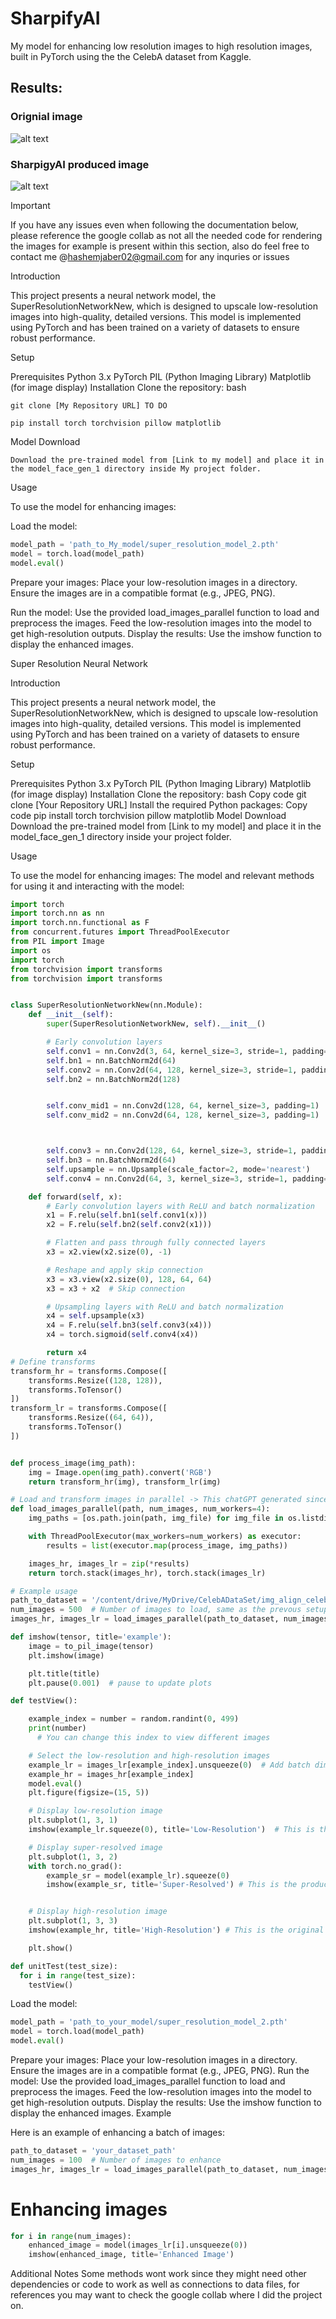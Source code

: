 # SharpifyAI
My model for enhancing low resolution images to high resolution images, built in PyTorch using the the CelebA dataset from Kaggle.

## Results:
### Orignial image 
![alt text](http://url/to/img.png)
### SharpigyAI produced image 
![alt text](http://url/to/img.png)

> [!IMPORTANT]
> If you have any issues even when following the documentation below, please reference the google collab as not all the needed code for rendering the images for example is present within this section, also do feel free to contact me @hashemjaber02@gmail.com for any inquries or issues

Introduction

This project presents a neural network model, the SuperResolutionNetworkNew, which is designed to upscale low-resolution images into high-quality, detailed versions. This model is implemented using PyTorch and has been trained on a variety of datasets to ensure robust performance.

Setup

Prerequisites
Python 3.x
PyTorch
PIL (Python Imaging Library)
Matplotlib (for image display)
Installation
Clone the repository:
bash
```
git clone [My Repository URL] TO DO
```

```
pip install torch torchvision pillow matplotlib
```
Model Download
```
Download the pre-trained model from [Link to my model] and place it in the model_face_gen_1 directory inside My project folder.
```
Usage

To use the model for enhancing images:

Load the model:

```Python
model_path = 'path_to_My_model/super_resolution_model_2.pth'
model = torch.load(model_path)
model.eval()
```
Prepare your images:
Place your low-resolution images in a directory.
Ensure the images are in a compatible format (e.g., JPEG, PNG).

Run the model:
Use the provided load_images_parallel function to load and preprocess the images.
Feed the low-resolution images into the model to get high-resolution outputs.
Display the results:
Use the imshow function to display the enhanced images.


Super Resolution Neural Network

Introduction

This project presents a neural network model, the SuperResolutionNetworkNew, which is designed to upscale low-resolution images into high-quality, detailed versions. This model is implemented using PyTorch and has been trained on a variety of datasets to ensure robust performance.

Setup

Prerequisites
Python 3.x
PyTorch
PIL (Python Imaging Library)
Matplotlib (for image display)
Installation
Clone the repository:
bash
Copy code
git clone [Your Repository URL]
Install the required Python packages:
Copy code
pip install torch torchvision pillow matplotlib
Model Download
Download the pre-trained model from [Link to my model] and place it in the model_face_gen_1 directory inside your project folder.

Usage

To use the model for enhancing images:
The model and relevant methods for using it and interacting with the model:
```Python
import torch
import torch.nn as nn
import torch.nn.functional as F
from concurrent.futures import ThreadPoolExecutor
from PIL import Image
import os
import torch
from torchvision import transforms
from torchvision import transforms


class SuperResolutionNetworkNew(nn.Module):
    def __init__(self):
        super(SuperResolutionNetworkNew, self).__init__()

        # Early convolution layers
        self.conv1 = nn.Conv2d(3, 64, kernel_size=3, stride=1, padding=1)
        self.bn1 = nn.BatchNorm2d(64)
        self.conv2 = nn.Conv2d(64, 128, kernel_size=3, stride=1, padding=1)
        self.bn2 = nn.BatchNorm2d(128)


        self.conv_mid1 = nn.Conv2d(128, 64, kernel_size=3, padding=1)
        self.conv_mid2 = nn.Conv2d(64, 128, kernel_size=3, padding=1)



        self.conv3 = nn.Conv2d(128, 64, kernel_size=3, stride=1, padding=1)
        self.bn3 = nn.BatchNorm2d(64)
        self.upsample = nn.Upsample(scale_factor=2, mode='nearest')
        self.conv4 = nn.Conv2d(64, 3, kernel_size=3, stride=1, padding=1)

    def forward(self, x):
        # Early convolution layers with ReLU and batch normalization
        x1 = F.relu(self.bn1(self.conv1(x)))
        x2 = F.relu(self.bn2(self.conv2(x1)))

        # Flatten and pass through fully connected layers
        x3 = x2.view(x2.size(0), -1)

        # Reshape and apply skip connection
        x3 = x3.view(x2.size(0), 128, 64, 64)
        x3 = x3 + x2  # Skip connection

        # Upsampling layers with ReLU and batch normalization
        x4 = self.upsample(x3)
        x4 = F.relu(self.bn3(self.conv3(x4)))
        x4 = torch.sigmoid(self.conv4(x4))

        return x4
# Define transforms
transform_hr = transforms.Compose([
    transforms.Resize((128, 128)),
    transforms.ToTensor()
])
transform_lr = transforms.Compose([
    transforms.Resize((64, 64)),
    transforms.ToTensor()
])


def process_image(img_path):
    img = Image.open(img_path).convert('RGB')
    return transform_hr(img), transform_lr(img)

# Load and transform images in parallel -> This chatGPT generated since it really took a long time to download the images let alone preprocess them and train the model with them so I asked it if there was a way to make this proces quicker and this is what it gave me
def load_images_parallel(path, num_images, num_workers=4):
    img_paths = [os.path.join(path, img_file) for img_file in os.listdir(path)[:num_images]]

    with ThreadPoolExecutor(max_workers=num_workers) as executor:
        results = list(executor.map(process_image, img_paths))

    images_hr, images_lr = zip(*results)
    return torch.stack(images_hr), torch.stack(images_lr)

# Example usage
path_to_dataset = '/content/drive/MyDrive/CelebADataSet/img_align_celeba/img_align_celeba'
num_images = 500  # Number of images to load, same as the prevous setup no change
images_hr, images_lr = load_images_parallel(path_to_dataset, num_images)

def imshow(tensor, title='example'):
    image = to_pil_image(tensor)
    plt.imshow(image)

    plt.title(title)
    plt.pause(0.001)  # pause to update plots

def testView():

    example_index = number = random.randint(0, 499)
    print(number)
      # You can change this index to view different images

    # Select the low-resolution and high-resolution images
    example_lr = images_lr[example_index].unsqueeze(0)  # Add batch dimension
    example_hr = images_hr[example_index]
    model.eval()
    plt.figure(figsize=(15, 5))

    # Display low-resolution image
    plt.subplot(1, 3, 1)
    imshow(example_lr.squeeze(0), title='Low-Resolution')  # This is the low resolution image

    # Display super-resolved image
    plt.subplot(1, 3, 2)
    with torch.no_grad():
        example_sr = model(example_lr).squeeze(0)
        imshow(example_sr, title='Super-Resolved') # This is the produced image


    # Display high-resolution image
    plt.subplot(1, 3, 3)
    imshow(example_hr, title='High-Resolution') # This is the original image

    plt.show()

def unitTest(test_size):
  for i in range(test_size):
    testView()
```
Load the model:
```Python
model_path = 'path_to_your_model/super_resolution_model_2.pth'
model = torch.load(model_path)
model.eval()
```
Prepare your images:
Place your low-resolution images in a directory.
Ensure the images are in a compatible format (e.g., JPEG, PNG).
Run the model:
Use the provided load_images_parallel function to load and preprocess the images.
Feed the low-resolution images into the model to get high-resolution outputs.
Display the results:
Use the imshow function to display the enhanced images.
Example

Here is an example of enhancing a batch of images:
```Python
path_to_dataset = 'your_dataset_path'
num_images = 100  # Number of images to enhance
images_hr, images_lr = load_images_parallel(path_to_dataset, num_images)
```
# Enhancing images
```Python
for i in range(num_images):
    enhanced_image = model(images_lr[i].unsqueeze(0))
    imshow(enhanced_image, title='Enhanced Image')
``` 
Additional Notes
Some methods wont work since they might need other dependencies or code to work as well as connections to data files, for references you may want to check the google collab where I did the project on.
